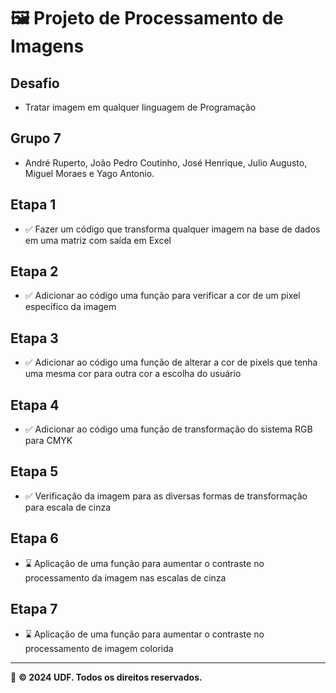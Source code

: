 # 🖼️ Projeto de Processamento de Imagens

## Desafio
- Tratar imagem em qualquer linguagem de Programação

## Grupo 7
- André Ruperto, João Pedro Coutinho, José Henrique, Julio Augusto, Miguel Moraes e Yago Antonio.

## Etapa 1
- ✅ Fazer um código que transforma qualquer imagem na base de dados em uma matriz com saída em Excel

## Etapa 2
- ✅ Adicionar ao código uma função para verificar a cor de um pixel específico da imagem

## Etapa 3
- ✅ Adicionar ao código uma função de alterar a cor de pixels que tenha uma mesma cor para outra cor a escolha do usuário

## Etapa 4
- ✅ Adicionar ao código uma função de transformação do sistema RGB para CMYK

## Etapa 5
- ✅ Verificação da imagem para as diversas formas de transformação para escala de cinza

## Etapa 6
- ⌛ Aplicação de uma função para aumentar o contraste no processamento da imagem nas escalas de cinza

## Etapa 7
- ⌛ Aplicação de uma função para aumentar o contraste no processamento de imagem colorida
---

📢 **© 2024 UDF. Todos os direitos reservados.**